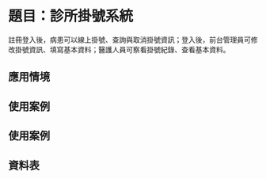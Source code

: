 # 題目：診所掛號系統
註冊登入後，病患可以線上掛號、查詢與取消掛號資訊；登入後，前台管理員可修改掛號資訊、填寫基本資料；醫護人員可察看掛號紀錄、查看基本資料。
## 應用情境
## 使用案例
## 使用案例
## 資料表
